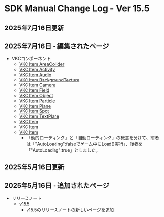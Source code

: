# SDK Manual Change Log - Ver 15.5

## 2025年7月16日更新

## 2025年7月16日 - 編集されたページ

- VKCコンポーネント
    - [VKC Item AreaCollider](https://vrhikky.github.io/VketCloudSDK_Documents/latest/VKCComponents/VKCItemAreaCollider.html)
    - [VKC Item Activity](https://vrhikky.github.io/VketCloudSDK_Documents/latest/VKCComponents/VKCItemActivity.html)
    - [VKC Item Audio](https://vrhikky.github.io/VketCloudSDK_Documents/latest/VKCComponents/VKCItemAudio.html)
    - [VKC Item BackgroundTexture](https://vrhikky.github.io/VketCloudSDK_Documents/latest/VKCComponents/VKCItemBackgroundTexture.html)
    - [VKC Item Camera](https://vrhikky.github.io/VketCloudSDK_Documents/latest/VKCComponents/VKCItemCamera.html)
    - [VKC Item Field](https://vrhikky.github.io/VketCloudSDK_Documents/latest/VKCComponents/VKCItemField.html)
    - [VKC Item Object](https://vrhikky.github.io/VketCloudSDK_Documents/latest/VKCComponents/VKCItemObject.html)
    - [VKC Item Particle](https://vrhikky.github.io/VketCloudSDK_Documents/latest/VKCComponents/VKCItemParticle.html)
    - [VKC Item Plane](https://vrhikky.github.io/VketCloudSDK_Documents/latest/VKCComponents/VKCItemPlane.html)
    - [VKC Item Spot](https://vrhikky.github.io/VketCloudSDK_Documents/latest/VKCComponents/VKCItemSpot.html)
    - [VKC Item TextPlane](https://vrhikky.github.io/VketCloudSDK_Documents/latest/VKCComponents/VKCItemTextPlane.html)
    - [VKC Item ](https://vrhikky.github.io/VketCloudSDK_Documents/latest/VKCComponents/VKCItem.html)
    - [VKC Item ](https://vrhikky.github.io/VketCloudSDK_Documents/latest/VKCComponents/VKCItem.html)
    - [VKC Item ](https://vrhikky.github.io/VketCloudSDK_Documents/latest/VKCComponents/VKCItem.html)
        - 「動的ローディング」と「自動ローディング」の概念を分けて、前者は「"AutoLoading":falseでゲーム中にLoad()実行」、後者を「"AutoLoading":true」としました。

## 2025年5月16日更新

## 2025年5月16日 - 追加されたページ

- リリースノート
    - [v15.5](https://vrhikky.github.io/VketCloudSDK_Documents/15.4/ja/releasenote/releasenote-15.5.html)
        - v15.5のリリースノートの新しいページを追加
